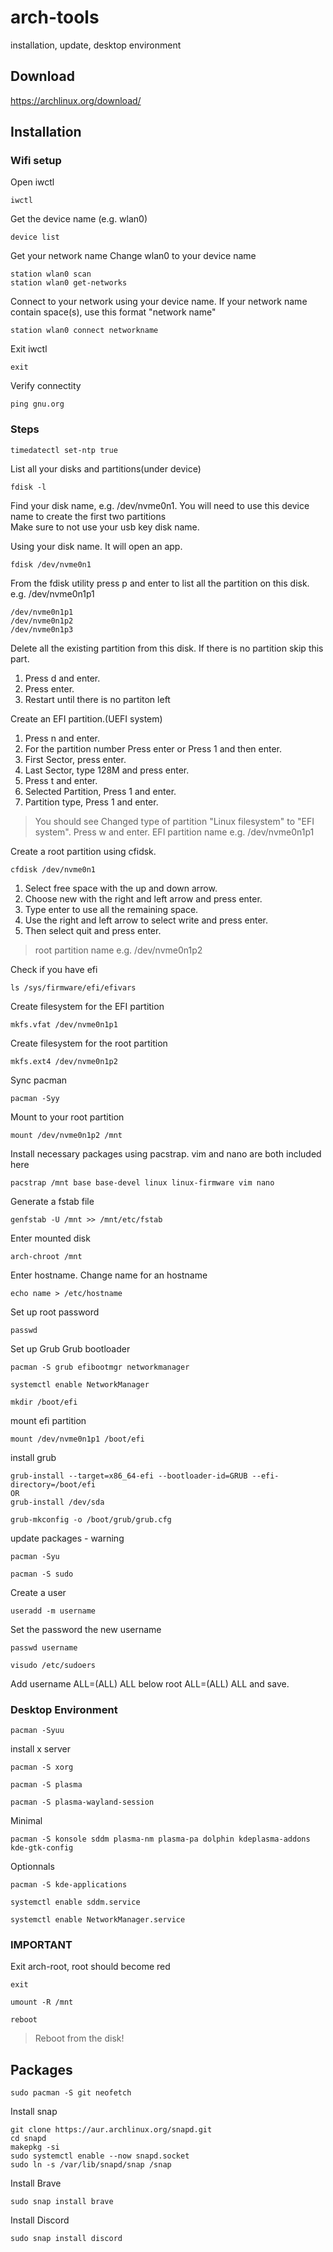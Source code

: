 # arch-tools
installation, update, desktop environment

## Download
https://archlinux.org/download/

## Installation

### Wifi setup
Open iwctl
````shell
iwctl
````
Get the device name (e.g. wlan0)
````shell
device list
````
Get your network name
Change wlan0 to your device name
````shell
station wlan0 scan
station wlan0 get-networks
````
Connect to your network using your device name.
If your network name contain space(s), use this format "network name"
````shell
station wlan0 connect networkname
````
Exit iwctl
````shell
exit
````
Verify connectity
````shell
ping gnu.org
````

### Steps

````shell
timedatectl set-ntp true
````

List all your disks and partitions(under device)
````shell
fdisk -l
````
Find your disk name, e.g. /dev/nvme0n1. You will need to use this device name to create the first two partitions<br>
Make sure to not use your usb key disk name.<br>

Using your disk name. It will open an app.
````shell
fdisk /dev/nvme0n1
````
From the fdisk utility press p and enter to list all the partition on this disk.
e.g. /dev/nvme0n1p1
````shell
/dev/nvme0n1p1
/dev/nvme0n1p2
/dev/nvme0n1p3
````
Delete all the existing partition from this disk.
If there is no partition skip this part. 
1. Press d and enter.
1. Press enter.
1. Restart until there is no partiton left

Create an EFI partition.(UEFI system)
1. Press n and enter.
1. For the partition number Press enter or Press 1 and then enter.
1. First Sector, press enter.
1. Last Sector, type 128M and press enter.
1. Press t and enter.
1. Selected Partition, Press 1 and enter.
1. Partition type, Press 1 and enter.
> You should see  Changed type of partition "Linux filesystem" to "EFI system".
Press w and enter.
> EFI partition name e.g. /dev/nvme0n1p1

Create a root partition using cfidsk.
````shell
cfdisk /dev/nvme0n1
````
1. Select free space with the up and down arrow.
1. Choose new with the right and left arrow and press enter.
1. Type enter to use all the remaining space.
1. Use the right and left arrow to select write and press enter.
1. Then select quit and press enter.
> root partition name e.g. /dev/nvme0n1p2

Check if you have efi
````shell
ls /sys/firmware/efi/efivars
````

Create filesystem for the EFI partition
````shell
mkfs.vfat /dev/nvme0n1p1
````
Create filesystem for the root partition
````shell
mkfs.ext4 /dev/nvme0n1p2
````


Sync pacman
````shell
pacman -Syy
````

Mount to your root partition
````shell
mount /dev/nvme0n1p2 /mnt
````

Install necessary packages using pacstrap. vim and nano are both included here
````shell
pacstrap /mnt base base-devel linux linux-firmware vim nano
````

Generate a fstab file
````shell
genfstab -U /mnt >> /mnt/etc/fstab
````

Enter mounted disk
````shell
arch-chroot /mnt
````

Enter hostname. Change name for an hostname
````shell
echo name > /etc/hostname
````

Set up root password
````shell
passwd
````

Set up Grub Grub bootloader
````shell
pacman -S grub efibootmgr networkmanager
````
````shell
systemctl enable NetworkManager
````

````shell
mkdir /boot/efi
````

mount efi partition
````shell
mount /dev/nvme0n1p1 /boot/efi
````

install grub
````shell
grub-install --target=x86_64-efi --bootloader-id=GRUB --efi-directory=/boot/efi
OR
grub-install /dev/sda
````
````shell
grub-mkconfig -o /boot/grub/grub.cfg
````

update packages - warning
````shell
pacman -Syu
````

````shell
pacman -S sudo
````

Create a user
````shell
useradd -m username
````
Set the password the new username
````shell
passwd username
````

````shell
visudo /etc/sudoers
````
Add username ALL=(ALL) ALL below root ALL=(ALL) ALL and save.

### Desktop Environment
````shell
pacman -Syuu
````

install x server
````shell
pacman -S xorg
````

````shell
pacman -S plasma
````

````shell
pacman -S plasma-wayland-session
````

Minimal
````shell
pacman -S konsole sddm plasma-nm plasma-pa dolphin kdeplasma-addons kde-gtk-config
````

Optionnals
````shell
pacman -S kde-applications
````

````shell
systemctl enable sddm.service
````

````shell
systemctl enable NetworkManager.service
````

### IMPORTANT
Exit arch-root, root should become red
````shell
exit
````

````shell
umount -R /mnt
````

````shell
reboot
````
> Reboot from the disk!


## Packages
````shell
sudo pacman -S git neofetch
````

Install snap 
````shell
git clone https://aur.archlinux.org/snapd.git
cd snapd
makepkg -si
sudo systemctl enable --now snapd.socket
sudo ln -s /var/lib/snapd/snap /snap
````

Install Brave
````shell
sudo snap install brave
````

Install Discord
````shell
sudo snap install discord
````
